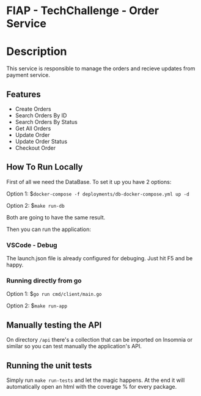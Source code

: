 # FIAP - TechChallenge - Order Service

# Description

This service is responsible to manage the orders and recieve updates from payment service.

## Features

- Create Orders
- Search Orders By ID
- Search Orders By Status
- Get All Orders
- Update Order
- Update Order Status
- Checkout Order

## How To Run Locally

First of all we need the DataBase. To set it up you have 2 options:

Option 1: $```docker-compose -f deployments/db-docker-compose.yml up -d```

Option 2: $```make run-db```

Both are going to have the same result.

Then you can run the application:

### VSCode - Debug
The launch.json file is already configured for debuging. Just hit F5 and be happy.

### Running directly from go

Option 1: $```go run cmd/client/main.go```

Option 2: $```make run-app```

## Manually testing the API

On directory ```/api``` there's a collection that can be imported on Insomnia or similar so you can test manually the application's API.

## Running the unit tests

Simply run ```make run-tests``` and let the magic happens. At the end it will automatically open an html with the coverage % for every package.